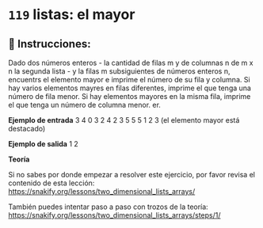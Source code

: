  # `119` listas: el mayor

## 📝 Instrucciones:

Dado dos números enteros - la cantidad de filas m y de columnas n de m x n la segunda lista - y la filas m subsiguientes de números enteros n, encuentrs el elemento mayor e imprime el número de su fila y columna. Si hay varios elementos mayres en filas diferentes, imprime el que tenga una número de fila menor. Si hay elementos mayores en la misma fila, imprime el que tenga un número de columna menor.
er. 

**Ejemplo de entrada**
3 4
0 3 2 4
2 3 5 5
5 1 2 3
(el elemento mayor está destacado)

**Ejemplo de salida**
1 2

**Teoría**

Si no sabes por donde empezar a resolver este ejercicio, por favor revisa el contenido de esta lección:
https://snakify.org/lessons/two_dimensional_lists_arrays/  

También puedes intentar paso a paso con trozos de la teoría:
https://snakify.org/lessons/two_dimensional_lists_arrays/steps/1/